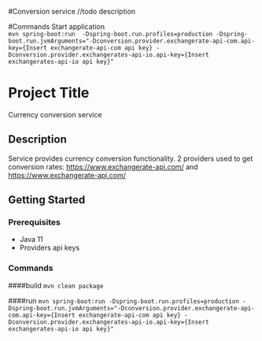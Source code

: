 
#Conversion service
//todo description

#Commands
Start application\
`
mvn spring-boot:run 
    -Dspring-boot.run.profiles=production
    -Dspring-boot.run.jvmArguments="-Dconversion.provider.exchangerate-api-com.api-key={Insert exchangerate-api-com api key}
    -Dconversion.provider.exchangerates-api-io.api-key={Insert exchangerates-api-io api key}"
`

# Project Title

Currency conversion service

## Description

Service provides currency conversion functionality.
2 providers used to get conversion rates: https://www.exchangerate-api.com/ and https://www.exchangerate-api.com/  

## Getting Started

### Prerequisites

* Java 11
* Providers api keys

### Commands

####build
`mvn clean package`

####run
`
mvn spring-boot:run
-Dspring-boot.run.profiles=production
-Dspring-boot.run.jvmArguments="-Dconversion.provider.exchangerate-api-com.api-key={Insert exchangerate-api-com api key}
-Dconversion.provider.exchangerates-api-io.api-key={Insert exchangerates-api-io api key}"
`
